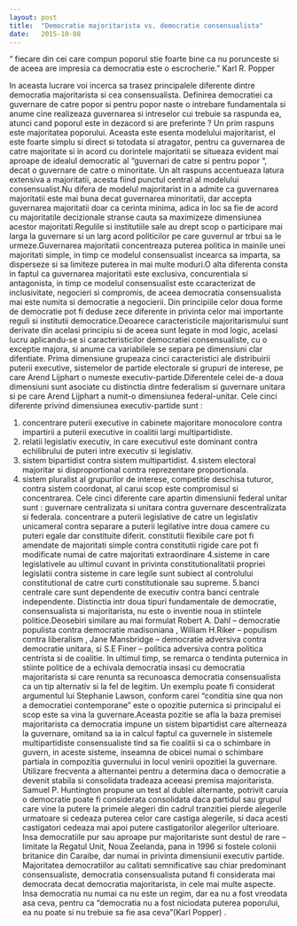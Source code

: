 ```yaml
---
layout: post
title:  "Democratie majoritarista vs. democratie consensualista" 
date:   2015-10-08
---
```

“ fiecare din cei care compun poporul stie foarte bine ca nu porunceste si de aceea are impresia ca democratia este o escrocherie.” Karl R. Popper

In aceasta lucrare voi incerca sa trasez principalele diferente dintre democratia majoritarista si cea consensualista.  Definirea democratiei ca guvernare de catre popor si pentru popor naste o intrebare fundamentala si anume cine realizeaza guvernarea si intreselor cui trebuie sa raspunda ea, atunci cand poporul este in dezacord si are preferinte ?
Un prim raspuns este majoritatea poporului. Aceasta este esenta modelului majoritarist, el este foarte simplu si direct si totodata si atragator, pentru ca guvernarea de catre majoritate si in acord cu dorintele majoritatii se situeaza evident mai aproape de idealul democratic al “guvernari de catre si pentru popor “, decat o guvernare de catre o minoritate.
Un alt raspuns accentueaza latura extensiva a majoritatii, acesta fiind punctul central al modelului consensualist.Nu difera de modelul majoritarist in a admite ca guvernarea majoritatii este mai buna decat guvernarea minoritatii, dar accepta guvernarea majoritatii doar ca cerinta minima, adica in loc sa fie de acord cu majoritatile decizionale  stranse cauta sa maximizeze dimensiunea acestor majoritati.Regulile si institutiile sale au drept scop o participare mai larga la guvernare si un larg acord politicilor pe care guvernul ar trbui sa le urmeze.Guvernarea majoritatii concentreaza puterea politica in mainile unei majoritati simple, in timp ce modelul consensualist incearca sa imparta, sa disperseze  si sa limiteze puterea in mai multe moduri.O alta diferenta consta in faptul ca guvernarea majoritatii este exclusiva, concurentiala si antagonista, in timp ce modelul consensualist este ccaracterizat de inclusivitate, negocieri si compromis, de aceea democratia consensualista mai este numita si democratie a negocierii.
Din principiile celor doua forme de democratie pot fi deduse zece diferente in privinta celor mai importante reguli si institutii democratice.Deoarece caracteristicile majoritarismului sunt derivate din acelasi principiu si de aceea sunt legate in mod logic, acelasi lucru aplicandu-se si caracteristicilor democratiei consensualiste, cu o exceptie majora, si anume ca variabilele se separa pe dimensiuni clar  difentiate.
Prima dimensiune grupeaza cinci caracteristici ale distribuirii puterii executive, sistemelor de partide electorale  si grupuri de interese, pe care Arend Lijphart o numeste executiv-partide.Diferentele celei de-a doua  dimensiuni sunt asociate cu distinctia dintre federalism si guvernare unitara si pe care Arend Lijphart a numit-o dimensiunea federal-unitar.
Cele cinci diferente privind dimensiunea executiv-partide sunt :
1. concentrare puterii executive in cabinete majoritare monocolore contra impartirii a puterii executive in coalitii largi multipartidiste.
2. relatii legislativ executiv, in care executivul este dominant contra echilibrului de puteri intre executiv si legislativ.
3. sistem bipartidist contra sistem multipartidist.
4.sistem electoral majoritar si disproportional contra reprezentare proportionala.
5. sistem pluralist al grupurilor de interese, competitie deschisa tuturor, contra sistem coordonat, al carui scop este compromisul si concentrarea.
	Cele cinci diferente care apartin dimensiunii federal unitar sunt :
guvernare centralizata si unitara contra guvernare descentralizata si federala.
concentrare a puterii legislative de catre un legislativ unicameral contra separare a puterii legilative intre doua camere cu puteri egale dar constituite diferit.
constitutii flexibile care pot fi amendate de majoritati simple contra constitutii rigide care pot fi modificate numai de catre majoritati extraordinare
4.sisteme in care legislativele au ultimul cuvant in privinta constitutionalitatii propriei legislatii contra sisteme in care legile sunt subiect al controlului constitutional de catre curti constitutionale sau supreme.
5.banci centrale care sunt dependente de executiv contra banci centrale independente.
Distinctia intr doua tipuri fundamentale de democratie, consensualista si majoritarista, nu este o inventie noua in stiintele politice.Deosebiri similare au mai formulat Robert A. Dahl – democratie populista contra democratie madisoniana , William H.Riker – populism contra liberalism , Jane Mansbridge – democratie adversiva contra democratie unitara, si S.E Finer – politica adversiva contra politica centrista si de coalitie.
In ultimul timp, se remarca o tendinta puternica in stiinte politice de a echivala democratia insasi cu democratia majoritarista si care renunta sa recunoasca democratia consensualista ca un tip alternativ si la fel de legitim.
Un exemplu poate fi considerat argumentul lui Stephanie Lawson, conform carei “conditia sine qua non a democratiei contemporane” este o opozitie puternica si principalul ei scop este sa vina la guvernare.Aceasta pozitie se afla la baza premisei majoritarista ca democratia impune un sistem bipartidist care alterneaza la guvernare, omitand sa ia in calcul faptul ca guvernele in sistemele multipartidiste consensualiste tind sa fie coalitii si ca o schimbare in guvern, in aceste sisteme, inseamna de obicei numai o schimbare partiala in compozitia guvernului in locul  venirii opozitiei la guvernare.
Utilizare frecventa a alternantei pentru a determina daca o democratie a devenit stabila si consolidata tradeaza aceeasi premisa majoritarista. Samuel P. Huntington propune un test al dublei alternante, potrivit caruia o democratie poate fi considerata consolidata daca partidul sau grupul care vine la putere la primele alegeri din cadrul tranzitiei pierde alegerile urmatoare si cedeaza puterea celor care castiga alegerile, si daca acesti castigatori cedeaza mai apoi putere castigatorilor alegerilor ulterioare.
Insa democratiile pur sau aproape pur majoritariste sunt destul de rare – limitate la Regatul Unit, Noua Zeelanda, pana in 1996 si fostele colonii britanice din Caraibe, dar numai in privinta dimensiunii executiv partide. Majoritatea democratiilor au calitati semnificative sau chiar predominant consensualiste, democratia consensualista putand fi considerata mai democrata decat democratia majoritarista, in cele mai multe aspecte.
Insa democratia nu numai ca nu este un regim, dar ea nu a fost vreodata asa ceva, pentru ca “democratia nu a fost niciodata puterea poporului, ea nu poate si nu trebuie sa fie asa ceva”(Karl Popper) .